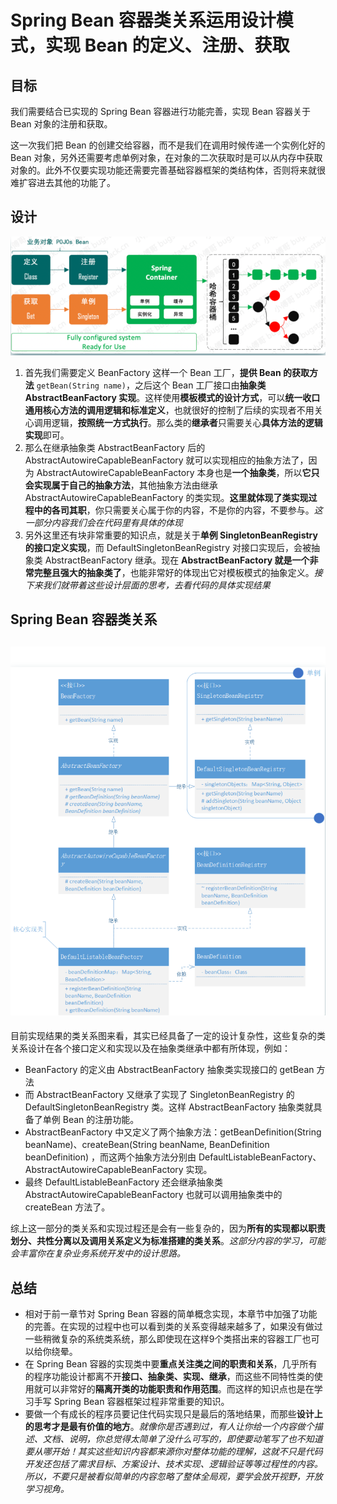 # Spring Bean 容器类关系运用设计模式，实现 Bean 的定义、注册、获取

## **目标**

我们需要结合已实现的 Spring Bean 容器进行功能完善，实现 Bean 容器关于 Bean 对象的注册和获取。



这一次我们把 Bean 的创建交给容器，而不是我们在调用时候传递一个实例化好的 Bean 对象，另外还需要考虑单例对象，在对象的二次获取时是可以从内存中获取对象的。此外不仅要实现功能还需要完善基础容器框架的类结构体，否则将来就很难扩容进去其他的功能了。

## **设计**

<img src="image/image-20220529145853821.png" alt="image-20220529145853821" style="zoom:67%;" />



1. 首先我们需要定义 BeanFactory 这样一个 Bean 工厂，**提供 Bean 的获取方法** `getBean(String name)`，之后这个 Bean 工厂接口由**抽象类 AbstractBeanFactory 实现**。这样使用**模板模式的设计方式**，可以**统一收口通用核心方法的调用逻辑和标准定义**，也就很好的控制了后续的实现者不用关心调用逻辑，**按照统一方式执行**。那么类的**继承者**只需要关心**具体方法的逻辑实现**即可。
2. 那么在继承抽象类 AbstractBeanFactory 后的 AbstractAutowireCapableBeanFactory 就可以实现相应的抽象方法了，因为 AbstractAutowireCapableBeanFactory 本身也是**一个抽象类**，所以**它只会实现属于自己的抽象方法**，其他抽象方法由继承 AbstractAutowireCapableBeanFactory 的类实现。**这里就体现了类实现过程中的各司其职**，你只需要关心属于你的内容，不是你的内容，不要参与。*这一部分内容我们会在代码里有具体的体现*
3. 另外这里还有块非常重要的知识点，就是关于**单例 SingletonBeanRegistry 的接口定义实现**，而 DefaultSingletonBeanRegistry 对接口实现后，会被抽象类 AbstractBeanFactory 继承。现在 **AbstractBeanFactory 就是一个非常完整且强大的抽象类了**，也能非常好的体现出它对模板模式的抽象定义。*接下来我们就带着这些设计层面的思考，去看代码的具体实现结果*



## Spring Bean 容器类关系

## <img src="image/image-20220529151015175.png" alt="image-20220529151015175" style="zoom:67%;" />

目前实现结果的类关系图来看，其实已经具备了一定的设计复杂性，这些复杂的类关系设计在各个接口定义和实现以及在抽象类继承中都有所体现，例如：

- BeanFactory 的定义由 AbstractBeanFactory 抽象类实现接口的 getBean 方法
- 而 AbstractBeanFactory 又继承了实现了 SingletonBeanRegistry 的DefaultSingletonBeanRegistry 类。这样 AbstractBeanFactory 抽象类就具备了单例 Bean 的注册功能。
- AbstractBeanFactory 中又定义了两个抽象方法：getBeanDefinition(String beanName)、createBean(String beanName, BeanDefinition beanDefinition) ，而这两个抽象方法分别由 DefaultListableBeanFactory、AbstractAutowireCapableBeanFactory 实现。
- 最终 DefaultListableBeanFactory 还会继承抽象类 AbstractAutowireCapableBeanFactory 也就可以调用抽象类中的 createBean 方法了。

综上这一部分的类关系和实现过程还是会有一些复杂的，因为**所有的实现都以职责划分、共性分离以及调用关系定义为标准搭建的类关系**。*这部分内容的学习，可能会丰富你在复杂业务系统开发中的设计思路。*

## **总结**

- 相对于前一章节对 Spring Bean 容器的简单概念实现，本章节中加强了功能的完善。在实现的过程中也可以看到类的关系变得越来越多了，如果没有做过一些稍微复杂的系统类系统，那么即使现在这样9个类搭出来的容器工厂也可以给你绕晕。
- 在 Spring Bean 容器的实现类中要**重点关注类之间的职责和关系**，几乎所有的程序功能设计都离不开**接口、抽象类、实现、继承**，而这些不同特性类的使用就可以非常好的**隔离开类的功能职责和作用范围**。而这样的知识点也是在学习手写 Spring Bean 容器框架过程非常重要的知识。
- 要做一个有成长的程序员要记住代码实现只是最后的落地结果，而那些**设计上的思考才是最有价值的地方**。*就像你是否遇到过，有人让你给一个内容做个描述、文档、说明，你总觉得太简单了没什么可写的，即使要动笔写了也不知道要从哪开始！其实这些知识内容都来源你对整体功能的理解，这就不只是代码开发还包括了需求目标、方案设计、技术实现、逻辑验证等等过程性的内容。所以，不要只是被看似简单的内容忽略了整体全局观，要学会放开视野，开放学习视角。*